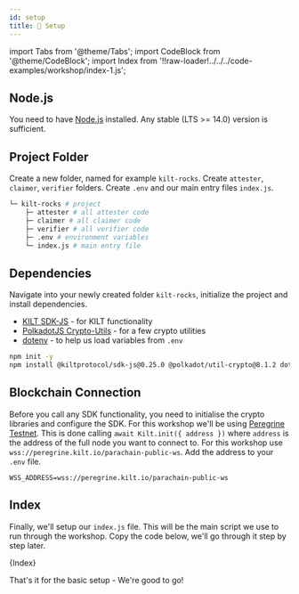 ```yaml
---
id: setup
title: 🎒 Setup
---
```


import Tabs from '@theme/Tabs';
import CodeBlock from '@theme/CodeBlock';
import Index from '!!raw-loader!../../../code-examples/workshop/index-1.js';

## Node.js

You need to have [Node.js](https://nodejs.org/) installed.
Any stable (LTS >= 14.0) version is sufficient.

## Project Folder

Create a new folder, named for example `kilt-rocks`.
Create `attester`, `claimer`, `verifier` folders.
Create `.env` and our main entry files `index.js`.

```bash
└─ kilt-rocks # project
    ├─ attester # all attester code
    ├─ claimer # all claimer code
    ├─ verifier # all verifier code
    ├─ .env # environment variables
    └─ index.js # main entry file
```

## Dependencies

Navigate into your newly created folder `kilt-rocks`, initialize the project and install dependencies.<br/>
- [KILT SDK-JS](https://github.com/KILTprotocol/sdk-js#readme) - for KILT functionality
- [PolkadotJS Crypto-Utils](https://github.com/polkadot-js/common/tree/master/packages/util-crypto#readme) - for a few crypto utilities
- [dotenv](https://github.com/motdotla/dotenv#readme) - to help us load variables from `.env`

<!-- When updating this version also update 00-welcome.md! -->
```bash npm2yarn
npm init -y
npm install @kiltprotocol/sdk-js@0.25.0 @polkadot/util-crypto@8.1.2 dotenv
```

## Blockchain Connection

Before you call any SDK functionality, you need to initialise the crypto libraries and configure the SDK.
For this workshop we'll be using [Peregrine Testnet](https://polkadot.js.org/apps/?rpc=wss%3A%2F%2Fperegrine.kilt.io%2Fparachain-public-ws#/explorer).
This is done calling `await Kilt.init({ address })` where `address` is the address of the full node you want to connect to.
For this workshop use `wss://peregrine.kilt.io/parachain-public-ws`.
Add the address to your `.env` file.

```env title=".env"
WSS_ADDRESS=wss://peregrine.kilt.io/parachain-public-ws
```

## Index

Finally, we'll setup our `index.js` file.
This will be the main script we use to run through the workshop.
Copy the code below, we'll go through it step by step later.

<CodeBlock className="language-js" title="index.js">
  {Index}
</CodeBlock>

That's it for the basic setup - We're good to go!
